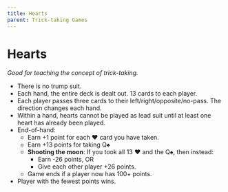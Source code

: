 ```yaml
---
title: Hearts
parent: Trick-taking Games
---
```


# Hearts

*Good for teaching the concept of trick-taking.*


- There is no trump suit.
- Each hand, the entire deck is dealt out. 13 cards to each player.
- Each player passes three cards to their left/right/opposite/no-pass. The direction changes each hand.
- Within a hand, hearts cannot be played as lead suit until at least one heart has already been played.
- End-of-hand:
    - Earn +1 point for each <span class="cH">♥&#xFE0E;</span> card you have taken.
    - Earn +13 points for taking <span class="cS">Q♠&#xFE0E;</span>
    - **Shooting the moon**: If you took all 13 <span class="cH">♥&#xFE0E;</span> and the <span class="cS">Q♠&#xFE0E;</span>, then instead:
        - Earn -26 points, OR
        - Give each other player +26 points.
    - Game ends if a player now has 100+ points.
- Player with the fewest points wins.


